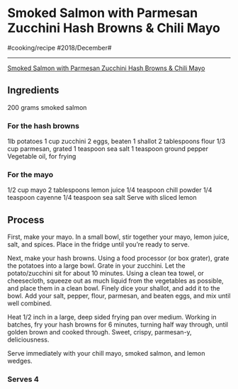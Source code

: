 # Smoked Salmon with Parmesan Zucchini Hash Browns & Chili Mayo
#cooking/recipe #2018/December#
- - - -
[Smoked Salmon with Parmesan Zucchini Hash Browns & Chili Mayo](https://dennistheprescott.com/2015/09/13/smoked-salmon-with-parmesan-zucchini-hash-browns-chili-mayo/)

## Ingredients
200 grams smoked salmon

### For the hash browns
1lb potatoes
1 cup zucchini
2 eggs, beaten
1 shallot
2 tablespoons flour
1/3 cup parmesan, grated
1 teaspoon sea salt
1 teaspoon ground pepper
Vegetable oil, for frying

### For the mayo
1/2 cup mayo
2 tablespoons lemon juice
1/4 teaspoon chill powder
1/4 teaspoon cayenne
1/4 teaspoon sea salt
Serve with sliced lemon

## Process
First, make your mayo. In a small bowl, stir together your mayo, lemon juice, salt, and spices. Place in the fridge until you’re ready to serve.

Next, make your hash browns. Using a food processor (or box grater), grate the potatoes into a large bowl. Grate in your zucchini. Let the potato/zucchini sit for about 10 minutes. Using a clean tea towel, or cheesecloth, squeeze out as much liquid from the vegetables as possible, and place them in a clean bowl. Finely dice your shallot, and add it to the bowl. Add your salt, pepper, flour, parmesan, and beaten eggs, and mix until well combined.

Heat 1/2 inch in a large, deep sided frying pan over medium. Working in batches, fry your hash browns for 6 minutes, turning half way through, until golden brown and cooked through. Sweet, crispy, parmesan-y, deliciousness.

Serve immediately with your chill mayo, smoked salmon, and lemon wedges.

### Serves 4

